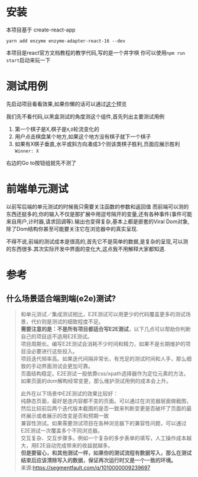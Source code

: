 # 安装

本项目基于 create-react-app

```
yarn add enzyme enzyme-adapter-react-16 --dev
```

本项目是react官方文档教程的教学代码,写的是一个井字棋
你可以使用`npm run start`启动来玩一下


# 测试用例

先启动项目看看效果,如果你懒的话可以通过[这个](https://codepen.io/gaearon/pen/gWWZgR?editors=0010)预览

我们先不看代码,以黑盒测试的角度测这个组件,首先列出主要测试用例

1. 第一个棋子是X,棋子是`X`,`O`轮流变化的
2. 用户点击棋盘某个地方,如果这个地方没有棋子就下一个棋子
3. 如果有X棋子垂直,水平或斜方向凑成3个则该类棋子胜利,页面应展示胜利`Winner: X`

右边的Go to按钮组就先不测了



# 前端单元测试

以前写后端的单元测试的时候我只需要关注函数的参数和返回值
而前端可以测的东西还挺多的,你的输入不仅是那扩展中用逗号隔开的变量,还有各种事件(事件可能来自用户,计时器,请求回调等).输出也变得复杂,基本上都是嵌套的Viral Dom对象,除了Dom结构你甚至可能要关注它在浏览器中的真实呈现.

不得不说,前端的测试成本是很高的,首先它不是简单的数据,是复杂的呈现,可以测的东西很多.其次实际开发中界面的变化大,这点我不用解释大家都知道.




# 参考

## 什么场景适合端到端(e2e)测试?

> 和单元测试／集成测试相比，E2E测试可以用更少的代码覆盖更多的测试场景，代价则是测试的细致程度不足。  
> **需要注意的是：不是所有项目都适合写E2E测试**，以下几点可以帮助你判断自己的项目适不适用E2E测试。  
> 项目周期长。编写E2E测试会消耗不少时间和精力，如果不是长期维护的项目没必要进行这些投入。  
> 项目迭代频率高。如果迭代间隔非常长，有充足的测试时间和人手，那么细致的手动界面测试会更加可靠。  
> 页面结构稳定。E2E测试一般依靠css/xpath选择器作为定位元素的方法，如果页面的dom解构经常变更，那么维护测试用例的成本会上升。  
> 
> 此外在以下场景中E2E测试的效果比较好：  
> 纯静态页面，最好是连内容都不变的页面。可以通过在浏览器层面做截图，然后比较前后两个迭代版本截图的是否一致来判断变更是否破坏了页面的最终展示或者展示的改变是否和预期一致  
> 兼容性测试。如果需要测试项目在各种浏览器下的兼容性问题，可以通过E2E测试一次覆盖多个不同浏览器。  
> 交互复杂、交互步骤多。例如一个复杂的多步表单的填写，人工操作成本越大，用E2E自动完成带来的收益就越多。  
> **但是要留心，和其他测试一样，如果你的测试流程有数据写入，那么在测试结束后应该清除写入的数据，保证再次运行时又是一个一致的环境。**  
> 来源:https://segmentfault.com/q/1010000009239697
